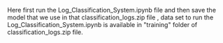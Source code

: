 Here first run the Log_Classification_System.ipynb file and then save the model that we use in that classification_logs.zip file , data set to run the Log_Classification_System.ipynb is available in "training" folder of classification_logs.zip file. 
